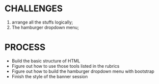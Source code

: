 # CHALLENGES
1. arrange all the stuffs logically;
2. The hamburger dropdown menu;

# PROCESS
- Build the basic structure of HTML
- Figure out how to use those tools listed in the rubrics
- Figure out how to build the hamburger dropdown menu with bootstrap
- Finish the style of the banner session 